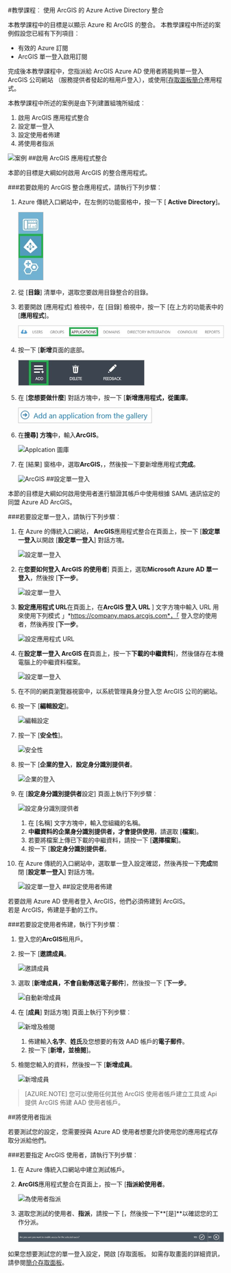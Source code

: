 <properties 
    pageTitle="教學課程︰ Azure Active Directory 整合 ArcGIS |Microsoft Azure" 
    description="瞭解如何使用 ArcGIS 與 Azure Active Directory 啟用單一登入、 自動化佈建和更多 ！" 
    services="active-directory" 
    authors="jeevansd"  
    documentationCenter="na" 
    manager="femila"/>
<tags 
    ms.service="active-directory" 
    ms.devlang="na" 
    ms.topic="article" 
    ms.tgt_pltfrm="na" 
    ms.workload="identity" 
    ms.date="09/29/2016" 
    ms.author="jeedes" />

#<a name="tutorial-azure-active-directory-integration-with-arcgis"></a>教學課程︰ 使用 ArcGIS 的 Azure Active Directory 整合

本教學課程中的目標是以顯示 Azure 和 ArcGIS 的整合。 本教學課程中所述的案例假設您已經有下列項目︰

-   有效的 Azure 訂閱
-   ArcGIS 單一登入啟用訂閱

完成後本教學課程中，您指派給 ArcGIS Azure AD 使用者將能夠單一登入 ArcGIS 公司網站 （服務提供者發起的租用戶登入），或使用[[存取面板簡介](active-directory-saas-access-panel-introduction.md)應用程式。

本教學課程中所述的案例是由下列建置組塊所組成︰

1.  啟用 ArcGIS 應用程式整合
2.  設定單一登入
3.  設定使用者佈建
4.  將使用者指派

![案例](./media/active-directory-saas-arcgis-tutorial/IC784735.png "案例")
##<a name="enabling-the-application-integration-for-arcgis"></a>啟用 ArcGIS 應用程式整合

本節的目標是大綱如何啟用 ArcGIS 的整合應用程式。

###<a name="to-enable-the-application-integration-for-arcgis-perform-the-following-steps"></a>若要啟用的 ArcGIS 整合應用程式，請執行下列步驟︰

1.  Azure 傳統入口網站中，在左側的功能窗格中，按一下 [ **Active Directory**]。

    ![Active Directory](./media/active-directory-saas-arcgis-tutorial/IC700993.png "Active Directory")

2.  從 [**目錄**] 清單中，選取您要啟用目錄整合的目錄。

3.  若要開啟 [應用程式] 檢視中，在 [目錄] 檢視中，按一下 [在上方的功能表中的 [**應用程式**]。

    ![應用程式](./media/active-directory-saas-arcgis-tutorial/IC700994.png "應用程式")

4.  按一下 [**新增**頁面的底部。

    ![新增應用程式](./media/active-directory-saas-arcgis-tutorial/IC749321.png "新增應用程式")

5.  在 [**您想要做什麼**] 對話方塊中，按一下 [**新增應用程式，從圖庫**。

    ![新增 gallerry 應用程式](./media/active-directory-saas-arcgis-tutorial/IC749322.png "新增 gallerry 應用程式")

6.  在**搜尋] 方塊**中，輸入**ArcGIS**。

    ![Applcation 圖庫](./media/active-directory-saas-arcgis-tutorial/IC784736.png "Applcation 圖庫")

7.  在 [結果] 窗格中，選取**ArcGIS**，，然後按一下要新增應用程式**完成**。

    ![ArcGIS](./media/active-directory-saas-arcgis-tutorial/IC784737.png "ArcGIS")
##<a name="configuring-single-sign-on"></a>設定單一登入

本節的目標是大綱如何啟用使用者進行驗證其帳戶中使用根據 SAML 通訊協定的同盟 Azure AD ArcGIS。

###<a name="to-configure-single-sign-on-perform-the-following-steps"></a>若要設定單一登入，請執行下列步驟︰

1.  在 Azure 的傳統入口網站， **ArcGIS**應用程式整合在頁面上，按一下 [**設定單一登入**以開啟 [**設定單一登入**] 對話方塊。

    ![設定單一登入](./media/active-directory-saas-arcgis-tutorial/IC784738.png "設定單一登入")

2.  在**您要如何登入 ArcGIS 的使用者**] 頁面上，選取**Microsoft Azure AD 單一登入**，然後按 [**下一步**。

    ![設定單一登入](./media/active-directory-saas-arcgis-tutorial/IC784739.png "設定單一登入")

3.  **設定應用程式 URL**在頁面上，在**ArcGIS 登入 URL** ] 文字方塊中輸入 URL 用來使用下列模式 」*https://company.maps.arcgis.com*，「 登入您的使用者，然後再按 [**下一步**。

    ![設定應用程式 URL](./media/active-directory-saas-arcgis-tutorial/IC784740.png "設定應用程式 URL")

4.  在**設定單一登入 ArcGIS 在**頁面上，按一下**下載的中繼資料**]，然後儲存在本機電腦上的中繼資料檔案。

    ![設定單一登入](./media/active-directory-saas-arcgis-tutorial/IC784741.png "設定單一登入")

5.  在不同的網頁瀏覽器視窗中，以系統管理員身分登入您 ArcGIS 公司的網站。

6.  按一下 [**編輯設定**]。

    ![編輯設定](./media/active-directory-saas-arcgis-tutorial/IC784742.png "編輯設定")

7.  按一下 [**安全性**]。

    ![安全性](./media/active-directory-saas-arcgis-tutorial/IC784743.png "安全性")

8.  按一下 [**企業的登入**，**設定身分識別提供者**。

    ![企業的登入](./media/active-directory-saas-arcgis-tutorial/IC784744.png "企業的登入")

9.  在 [**設定身分識別提供者**設定] 頁面上執行下列步驟︰

    ![設定身分識別提供者](./media/active-directory-saas-arcgis-tutorial/IC784745.png "設定身分識別提供者")

    1.  在 [名稱] 文字方塊中，輸入您組織的名稱。
    2.  **中繼資料的企業身分識別提供者，才會提供使用**，請選取 [**檔案**]。
    3.  若要將檔案上傳已下載的中繼資料，請按一下 [**選擇檔案**]。
    4.  按一下 [**設定身分識別提供者**。

10. 在 Azure 傳統的入口網站中，選取單一登入設定確認，然後再按一下**完成**關閉 [**設定單一登入**] 對話方塊。

    ![設定單一登入](./media/active-directory-saas-arcgis-tutorial/IC784746.png "設定單一登入")
##<a name="configuring-user-provisioning"></a>設定使用者佈建

若要啟用 Azure AD 使用者登入 ArcGIS，他們必須佈建到 ArcGIS。  
若是 ArcGIS，佈建是手動的工作。

###<a name="to-configure-user-provisioning-perform-the-following-steps"></a>若要設定使用者佈建，執行下列步驟︰

1.  登入您的**ArcGIS**租用戶。

2.  按一下 [**邀請成員**。

    ![邀請成員](./media/active-directory-saas-arcgis-tutorial/IC784747.png "邀請成員")

3.  選取 [**新增成員，不會自動傳送電子郵件**]，然後按一下 [**下一步**。

    ![自動新增成員](./media/active-directory-saas-arcgis-tutorial/IC784748.png "自動新增成員")

4.  在 [**成員**] 對話方塊] 頁面上執行下列步驟︰

    ![新增及檢閱](./media/active-directory-saas-arcgis-tutorial/IC784749.png "新增及檢閱")

    1.  佈建輸入**名字**、**姓氏**及您想要的有效 AAD 帳戶的**電子郵件**。
    2.  按一下 [**新增，並檢閱**]。

5.  檢閱您輸入的資料，然後按一下 [**新增成員**。

    ![新增成員](./media/active-directory-saas-arcgis-tutorial/IC784750.png "新增成員")

>[AZURE.NOTE] 您可以使用任何其他 ArcGIS 使用者帳戶建立工具或 Api 提供 ArcGIS 佈建 AAD 使用者帳戶。

##<a name="assigning-users"></a>將使用者指派

若要測試您的設定，您需要授與 Azure AD 使用者想要允許使用您的應用程式存取分派給他們。

###<a name="to-assign-users-to-arcgis-perform-the-following-steps"></a>若要指定 ArcGIS 使用者，請執行下列步驟︰

1.  在 Azure 傳統入口網站中建立測試帳戶。

2.  **ArcGIS**應用程式整合在頁面上，按一下 [**指派給使用者**。

    ![為使用者指派](./media/active-directory-saas-arcgis-tutorial/IC784751.png "為使用者指派")

3.  選取您測試的使用者、**指派**，請按一下 [，然後按一下**[是]**以確認您的工作分派。

    ![[是]](./media/active-directory-saas-arcgis-tutorial/IC767830.png "[是]")

如果您想要測試您的單一登入設定，開啟 [存取面板。 如需存取畫面的詳細資訊，請參閱[簡介存取面板](active-directory-saas-access-panel-introduction.md)。
